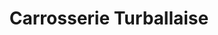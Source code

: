 ---
title: "Carrosserie Turballaise"
url: /la-turballe/carrosserie-turballaise/
shop: Autowerkstatt
---